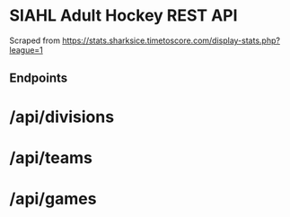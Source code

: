 # SIAHL Adult Hockey REST API

Scraped from https://stats.sharksice.timetoscore.com/display-stats.php?league=1

## Endpoints

# /api/divisions

# /api/teams

# /api/games